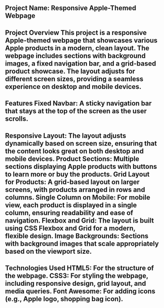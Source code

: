 Project Name: Responsive Apple-Themed Webpage
--------------------------------------------------
Project Overview
This project is a responsive Apple-themed webpage that showcases various Apple products in a modern, clean layout. The webpage includes sections with background images, a fixed navigation bar, and a grid-based product showcase. The layout adjusts for different screen sizes, providing a seamless experience on desktop and mobile devices.
------------------------------------------------------
Features
Fixed Navbar: A sticky navigation bar that stays at the top of the screen as the user scrolls.
-----------------------------------------
Responsive Layout: The layout adjusts dynamically based on screen size, ensuring that the content looks great on both desktop and mobile devices.
Product Sections: Multiple sections displaying Apple products with buttons to learn more or buy the products.
Grid Layout for Products: A grid-based layout on larger screens, with products arranged in rows and columns.
Single Column on Mobile: For mobile view, each product is displayed in a single column, ensuring readability and ease of navigation.
Flexbox and Grid: The layout is built using CSS Flexbox and Grid for a modern, flexible design.
Image Backgrounds: Sections with background images that scale appropriately based on the viewport size.
--------------------------------------------
Technologies Used
HTML5: For the structure of the webpage.
CSS3: For styling the webpage, including responsive design, grid layout, and media queries.
Font Awesome: For adding icons (e.g., Apple logo, shopping bag icon).
---------------------------------------------------------------------------
